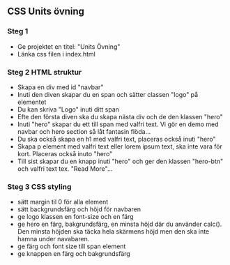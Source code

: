 ## CSS Units övning

### Steg 1

- Ge projektet en titel: "Units Övning"
- Länka css filen i index.html

### Steg 2 HTML struktur

- Skapa en div med id "navbar"
- Inuti den diven skapar du en span och sätter classen "logo" på elementet
- Du kan skriva "Logo" inuti ditt span
- Efte den första diven ska du skapa nästa div och de den klassen "hero"
- Inuti "hero" skapar du ett till span med valfri text. Vi gör en demo med navbar och hero section så låt fantasin flöda...
- Du ska också skapa en h1 med valfri text, placeras också inuti "hero"
- Skapa p element med valfri text eller lorem ipsum text, ska inte vara för kort. Placeras också inuto "hero"
- Till sist skapar du en knapp inuti "hero" och ger den klassen "hero-btn" och valfri text tex. "Read More"...

### Steg 3 CSS styling

- sätt margin til 0 för alla element
- sätt backgrundsfärg och höjd för navbaren
- ge logo klassen en font-size och en färg
- ge hero en färg, bakgrundsfärg, en minsta höjd där du använder calc(). Den minsta höjden ska täcka hela skärmens höjd men den ska inte hamna under navabaren.
- ge färg och font size till span element
- ge knappen en färg och bakgrundsfärg
